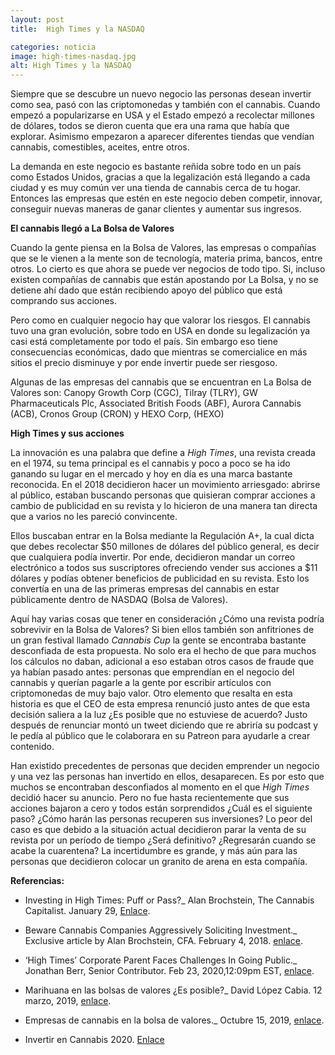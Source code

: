 ```yaml
---
layout: post
title:  High Times y la NASDAQ

categories: noticia
image: high-times-nasdaq.jpg
alt: High Times y la NASDAQ
---
```

Siempre que se descubre un nuevo negocio las personas desean invertir como sea, pasó con las criptomonedas y también con el cannabis. Cuando empezó a popularizarse en USA y el Estado empezó a recolectar millones de dólares, todos se dieron cuenta que era una rama que había que explorar. Asimismo empezaron a aparecer diferentes tiendas que vendían cannabis, comestibles, aceites, entre otros.

La demanda en este negocio es bastante reñida sobre todo en un país como Estados Unidos, gracias a que la legalización está llegando a cada ciudad y es muy común ver una tienda de cannabis cerca de tu hogar.  Entonces las empresas que estén en este negocio deben competir, innovar, conseguir nuevas maneras de ganar clientes y aumentar sus ingresos.

**El cannabis llegó a La Bolsa de Valores**

Cuando la gente piensa en la Bolsa de Valores, las empresas o compañías que se le vienen a la mente son de tecnología, materia prima, bancos, entre otros. Lo cierto es que ahora se puede ver negocios de todo tipo. Si, incluso existen compañías de cannabis que están apostando por La Bolsa, y no se detiene ahí dado que están recibiendo apoyo del público que está comprando sus acciones.

Pero como en cualquier negocio hay que valorar los riesgos. El cannabis tuvo una gran evolución, sobre todo en USA en donde su legalización ya casi está completamente por todo el país. Sin embargo eso tiene consecuencias económicas, dado que mientras se comercialice en más sitios el precio disminuye y por ende invertir puede ser riesgoso.

Algunas de las empresas del cannabis que se encuentran en La Bolsa de Valores son: Canopy Growth Corp (CGC), Tilray (TLRY), GW Pharmaceuticals Plc, Associated British Foods (ABF), Aurora Cannabis (ACB), Cronos Group (CRON) y HEXO Corp, (HEXO)

**High Times y sus acciones**

La innovación es una palabra que define a _High Times_, una revista creada en el 1974, su tema principal es el cannabis y poco a poco se ha ido ganando su lugar en el mercado y hoy en día es una marca bastante reconocida. En el 2018 decidieron hacer un movimiento arriesgado: abrirse al público, estaban buscando personas que quisieran comprar acciones a cambio de publicidad en su revista y lo hicieron de una manera tan directa que a varios no les pareció convincente.

Ellos buscaban entrar en la Bolsa mediante la Regulación A+, la cual dicta que debes recolectar $50 millones de dólares del público general, es decir que cualquiera podía invertir. Por ende, decidieron mandar un correo electrónico a todos sus suscriptores ofreciendo vender sus acciones a $11 dólares y podías obtener beneficios de publicidad en su revista. Esto los convertía en una de las primeras empresas del cannabis en estar públicamente dentro de NASDAQ (Bolsa de Valores).

Aquí hay varias cosas que tener en consideración ¿Cómo una revista podría sobrevivir en la Bolsa de Valores? Si bien ellos también son anfitriones de un gran festival llamado _Cannabis Cup_ la gente se encontraba bastante desconfiada de esta propuesta. No solo era el hecho de que para muchos los cálculos no daban, adicional a eso estaban otros casos de fraude que ya habían pasado antes: personas que emprendían en el negocio del cannabis y querían pagarle a la gente por escribir artículos con criptomonedas de muy bajo valor. Otro elemento que resalta en esta historia es que el CEO de esta empresa renunció justo antes de que esta decisión saliera a la luz ¿Es posible que no estuviese de acuerdo?  Justo después de renunciar montó un tweet diciendo que re abriría su podcast y le pedía al público que le colaborara en su Patreon para ayudarle a crear contenido.

Han existido precedentes de personas que deciden emprender un negocio y una vez las personas han invertido en ellos, desaparecen. Es por esto que muchos se encontraban desconfiados al momento en el que _High Times_ decidió hacer su anuncio. Pero no fue hasta recientemente que sus acciones bajaron a cero y todos están sorprendidos ¿Cuál es el siguiente paso? ¿Cómo harán las personas recuperen sus inversiones? Lo peor del caso es que debido a la situación actual decidieron parar la venta de su revista por un período de tiempo ¿Será definitivo? ¿Regresarán cuando se acabe la cuarentena? La incertidumbre es grande, y más aún para las personas que decidieron colocar un granito de arena en esta compañía.

**Referencias:**

- Investing in High Times: Puff or Pass?_ Alan Brochstein, The Cannabis Capitalist. January 29, [Enlace](https://www.leafly.com/news/industry/investing-in-high-times-puff-or-pass).

- Beware Cannabis Companies Aggressively Soliciting Investment._ Exclusive article by Alan Brochstein, CFA.  February 4, 2018. [enlace](https://www.newcannabisventures.com/beware-cannabis-companies-aggressively-soliciting-investment/?fbclid=IwAR2GOZT-A_t1GUsTgudzLACD7IiJF3zZ16GKu7kk46n_7iE88yfK8grFVNU).

- ‘High Times’ Corporate Parent Faces Challenges In Going Public._ Jonathan Berr, Senior Contributor. Feb 23, 2020,12:09pm EST, [enlace](https://www.forbes.com/sites/jonathanberr/2020/02/23/high-times-corporate-parent-faces-challenges-in-going-public/#500fdff43d31).

- Marihuana en las bolsas de valores ¿Es posible?_ David López Cabia. 12 marzo, 2019, [enlace](https://economipedia.com/mercado/marihuana-en-las-bolsas-de-valores-es-posible.html).

- Empresas de cannabis en la bolsa de valores._ Octubre 15, 2019, [enlace](http://cannabisindustria.com/empresas-de-cannabis-en-la-bolsa-de-valores/).

- Invertir en Cannabis 2020. [Enlace](https://www.binarias.org/cannabis/)